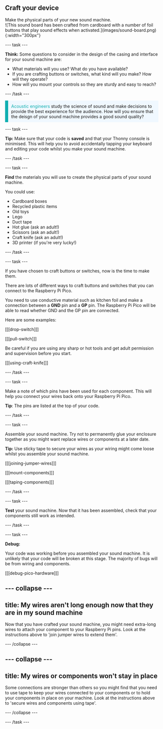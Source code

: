 ## Craft your device

<div style="display: flex; flex-wrap: wrap">
<div style="flex-basis: 200px; flex-grow: 1; margin-right: 15px;">
Make the physical parts of your new sound machine.
</div>
<div>
![This sound board has been crafted from cardboard with a number of foil buttons that play sound effects when activated.](images/sound-board.png){:width="300px"}
</div>
</div>

--- task ---

**Think:** Some questions to consider in the design of the casing and interface for your sound machine are:

+ What materials will you use? What do you have available?
+ If you are crafting buttons or switches, what kind will you make? How will they operate?
+ How will you mount your controls so they are sturdy and easy to reach?

--- /task ---

<p style='border-left: solid; border-width:10px; border-color: #0faeb0; background-color: aliceblue; padding: 10px;'>
<span style="color: #0faeb0">Acoustic engineers</span> study the science of sound and make decisions to provide the best experience for the audience. How will you ensure that the deisgn of your sound machine provides a good sound quality? 
</p>

--- task ---

**Tip:** Make sure that your code is **saved** and that your Thonny console is minimised. This will help you to avoid accidentally tapping your keyboard and editing your code whilst you make your sound machine.

--- /task ---

--- task ---

**Find** the materials you will use to create the physical parts of your sound machine.

You could use:
+ Cardboard boxes
+ Recycled plastic items
+ Old toys
+ Lego
+ Duct tape
+ Hot glue (ask an adult!)
+ Scissors (ask an adult!)
+ Craft knife (ask an adult!)
+ 3D printer (if you're very lucky!)

--- /task ---

--- task ---

If you have chosen to craft buttons or switches, now is the time to make them.

There are lots of different ways to craft buttons and switches that you can connect to the Raspberry Pi Pico.

You need to use conductive material such as kitchen foil and make a connection between a **GND** pin and a **GP** pin. The Raspberry Pi Pico will be able to read whether GND and the GP pin are connected.

Here are some examples:

[[[drop-switch]]]

[[[pull-switch]]]

Be careful if you are using any sharp or hot tools and get adult permission and supervision before you start.

[[[using-craft-knife]]]

--- /task ---

--- task ---

Make a note of which pins have been used for each component. This will help you connect your wires back onto your Raspberry Pi Pico.

**Tip**: The pins are listed at the top of your code.

--- /task ---

--- task ---

Assemble your sound machine. Try not to permanently glue your enclosure together as you might want replace wires or components at a later date.

**Tip:** Use sticky tape to secure your wires as your wiring might come loose whilst you assemble your sound machine.

[[[joining-jumper-wires]]]

[[[mount-components]]]

[[[taping-components]]]

--- /task ---

--- task ---

**Test** your sound machine. Now that it has been assembled, check that your components still work as intended.

--- /task ---

--- task ---

**Debug:**

Your code was working before you assembled your sound machine. It is unlikely that your code will be broken at this stage. The majority of bugs will be from wiring and components.

[[[debug-pico-hardware]]]

--- collapse ---
---
title: My wires aren't long enough now that they are in my sound machine
---

Now that you have crafted your sound machine, you might need extra-long wires to attach your component to your Raspberry Pi pins. Look at the instructions above to 'join jumper wires to extend them'.

--- /collapse ---

--- collapse ---
---
title: My wires or components won't stay in place
---

Some connections are stronger than others so you might find that you need to use tape to keep your wires connected to your components or to hold your components in place on your machine. Look at the instructions above to 'secure wires and components using tape'.

--- /collapse ---

--- /task ---


